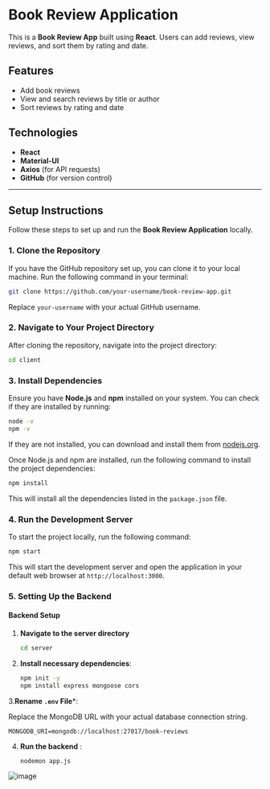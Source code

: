 

# Book Review Application

This is a **Book Review App** built using **React**. Users can add reviews, view reviews, and sort them by rating and date.

## Features
- Add book reviews
- View and search reviews by title or author
- Sort reviews by rating and date

## Technologies
- **React**
- **Material-UI**
- **Axios** (for API requests)
- **GitHub** (for version control)

---

## Setup Instructions

Follow these steps to set up and run the **Book Review Application** locally.

### 1. Clone the Repository

If you have the GitHub repository set up, you can clone it to your local machine. Run the following command in your terminal:

```bash
git clone https://github.com/your-username/book-review-app.git
```

Replace `your-username` with your actual GitHub username.

### 2. Navigate to Your Project Directory

After cloning the repository, navigate into the project directory:

```bash
cd client
```

### 3. Install Dependencies

Ensure you have **Node.js** and **npm** installed on your system. You can check if they are installed by running:

```bash
node -v
npm -v
```

If they are not installed, you can download and install them from [nodejs.org](https://nodejs.org).

Once Node.js and npm are installed, run the following command to install the project dependencies:

```bash
npm install
```

This will install all the dependencies listed in the `package.json` file.



### 4. Run the Development Server

To start the project locally, run the following command:

```bash
npm start
```

This will start the development server and open the application in your default web browser at `http://localhost:3000`.

### 5. Setting Up the Backend 


#### Backend Setup

1. **Navigate to the server directory** 
   ```bash
   cd server
   ```

2. **Install necessary dependencies**:
   ```bash
   npm init -y
   npm install express mongoose cors
   ``` 
3.**Rename `.env` File***:

Replace the MongoDB URL with your actual database connection string.

```
MONGODB_URI=mongodb://localhost:27017/book-reviews
```

4. **Run the backend** :
   ```bash
   nodemon app.js
   ```

![image](https://github.com/user-attachments/assets/9671e4bb-1a6e-4f93-8aef-f9fbacac93c7)
